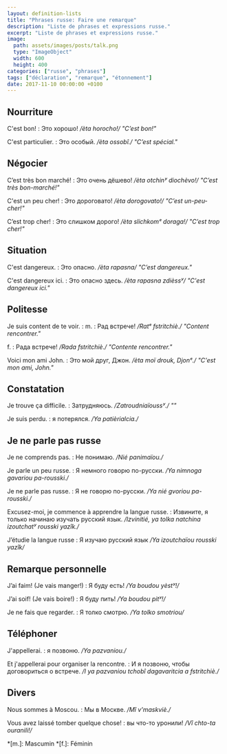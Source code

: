 ```yaml
---
layout: definition-lists
title: "Phrases russe: Faire une remarque"
description: "Liste de phrases et expressions russe."
excerpt: "Liste de phrases et expressions russe."
image:
  path: assets/images/posts/talk.png
  type: "ImageObject"
  width: 600
  height: 400
categories: ["russe", "phrases"]
tags: ["déclaration", "remarque", "étonnement"]
date: 2017-11-10 00:00:00 +0100
---
```


## Nourriture

C'est bon!
: Это хорошо!
*/èta horocho!/ "C’est bon!"*

C'est particulier.
: Это особый.
*/èta ossobî./ "C’est spécial."*


## Négocier

C’est très bon marché!
: Это очень дёшево!
*/èta otchinʸ diochèvo!/ "C’est très bon-marché!"*

C'est un peu cher!
: Это дороговато!
*/èta dorogovato!/ "C’est un-peu-cher!"*

C’est trop cher!
: Это слишком дорого!
*/èta slichkomᵉ doraga!/ "C’est trop cher!"*


## Situation

C'est dangereux.
: Это опасно.
*/èta rapasna/ "C’est dangereux."*

C'est dangereux ici.
: Это опасно здесь.
*/èta rapasna zdièssʸ/ "C'est dangereux ici."*


## Politesse

Je suis content de te voir.
: m.
  : Рад встрече!
  */Ratᵉ fstritchiè./ "Content rencontrer."*

  f.
  : Рада встрече!
  */Rada fstritchiè./ "Contente rencontrer."*

Voici mon ami John.
: Это мой друг, Джон.
*/èta moï drouk, Djonᵉ./ "C'est mon ami, John."*


## Constatation

Je trouve ça difficile.
: Затрудняюсь.
*/Zatroudniaïoussʸ./ ""*

Je suis perdu.
: я потерялся.
*/Ya patièrialcia./*


## Je ne parle pas russe

Je ne comprends pas.
: Не понимаю.
*/Nié panimaïou./*

Je parle un peu russe.
: Я немного говорю по-русски.
*/Ya nimnoga gavariou pa-rousski./*

Je ne parle pas russe.
: Я не говорю по-русски.
*/Ya nié gvoriou pa-rousski./*

Excusez-moi, je commence à apprendre la langue russe.
: Извините, я только начинаю изучать русский язык.
*/Izvinitié, ya tolka natchina izoutchatʸ rousski yazîk./*

J’étudie la langue russe
: Я изучаю русский язык
*/Ya izoutchaïou rousski yazîk/*



## Remarque personnelle

J’ai faim! (Je vais manger!)
: Я буду есть!
*/Ya boudou yèstʸ!/*

J’ai soif! (Je vais boire!)
: Я буду пить!
*/Ya boudou pitʸ!/*

Je ne fais que regarder.
: Я толко смотрю.
*/Ya tolko smotriou/*


## Téléphoner

J'appellerai.
: я позвоню.
*/Ya pazvaniou./*

Et j'appellerai pour organiser la rencontre.
: И я позвоню, чтобы договориться о встрече.
*/I ya pazvaniou tchobî dagavaritcia a fstritchiè./*


## Divers

Nous sommes à Moscou.
: Мы в Москве.
*/Mî v'maskviè./*

Vous avez laissé tomber quelque chose!
: вы что-то уронили!
*/Vî chto-ta ouranili!/*



*[m.]: Mascumin
*[f.]: Féminin
